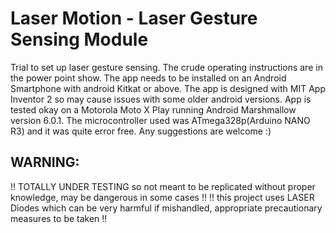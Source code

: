 # Laser Motion - Laser Gesture Sensing Module
Trial to set up laser gesture sensing. 
The crude operating instructions are in the power point show. The app needs to be installed on an Android Smartphone with android Kitkat or above. The app is designed with MIT App Inventor 2 so may cause issues with some older android versions. App is tested okay on a Motorola Moto X Play running Android Marshmallow version 6.0.1.
The microcontroller used was ATmega328p(Arduino NANO R3) and it was quite error free. Any suggestions are welcome :)

## WARNING:

!!  TOTALLY UNDER TESTING so not meant to be replicated without proper knowledge, may be dangerous in some cases !!
!!  this project uses LASER Diodes which can be very harmful if mishandled, appropriate precautionary measures to be taken  !!

